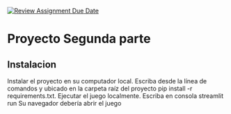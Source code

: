 [![Review Assignment Due Date](https://classroom.github.com/assets/deadline-readme-button-24ddc0f5d75046c5622901739e7c5dd533143b0c8e959d652212380cedb1ea36.svg)](https://classroom.github.com/a/6rk6xNey)
# Proyecto Segunda parte
## Instalacion
Instalar el proyecto en su computador local. Escriba desde la línea de comandos y ubicado en la carpeta raíz del proyecto pip install -r requirements.txt.
Ejecutar el juego localmente. Escriba en consola streamlit run  Su navegador debería abrir el juego